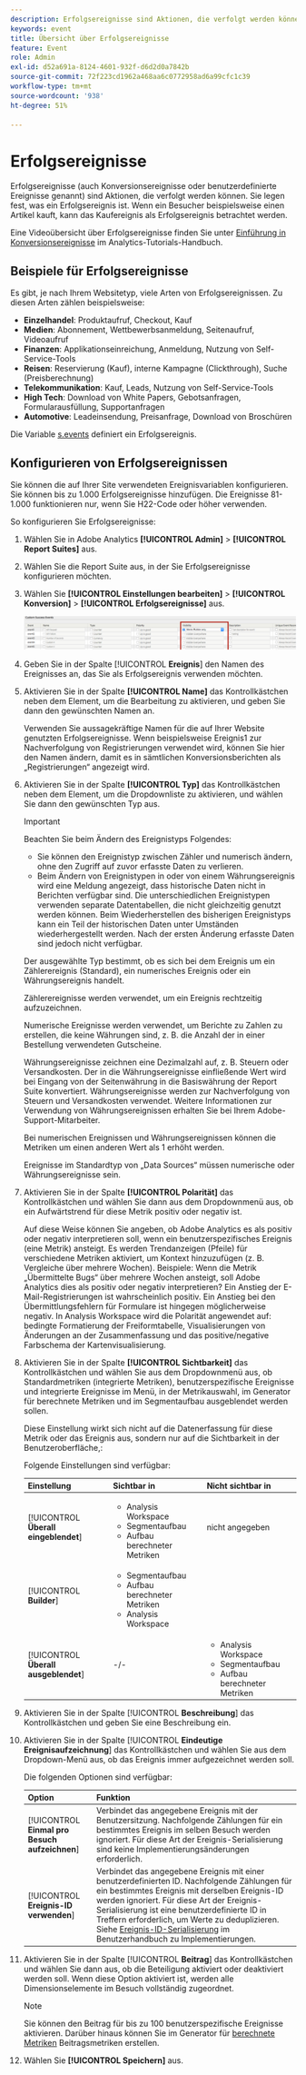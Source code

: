 ```yaml
---
description: Erfolgsereignisse sind Aktionen, die verfolgt werden können. Sie legen fest, was ein Erfolgsereignis ist. Wenn ein Besucher beispielsweise einen Artikel kauft, kann das Kaufereignis als Erfolgsereignis betrachtet werden.
keywords: event
title: Übersicht über Erfolgsereignisse
feature: Event
role: Admin
exl-id: d52a691a-8124-4601-932f-d6d2d0a7842b
source-git-commit: 72f223cd1962a468aa6c0772958ad6a99cfc1c39
workflow-type: tm+mt
source-wordcount: '938'
ht-degree: 51%

---
```


# Erfolgsereignisse

Erfolgsereignisse (auch Konversionsereignisse oder benutzerdefinierte Ereignisse genannt) sind Aktionen, die verfolgt werden können. Sie legen fest, was ein Erfolgsereignis ist. Wenn ein Besucher beispielsweise einen Artikel kauft, kann das Kaufereignis als Erfolgsereignis betrachtet werden.

Eine Videoübersicht über Erfolgsereignisse finden Sie unter [Einführung in Konversionsereignisse](https://experienceleague.adobe.com/en/docs/analytics-learn/tutorials/analysis-workspace/metrics/introduction-to-conversion-events) im Analytics-Tutorials-Handbuch.

## Beispiele für Erfolgsereignisse

Es gibt, je nach Ihrem Websitetyp, viele Arten von Erfolgsereignissen. Zu diesen Arten zählen beispielsweise:

* **Einzelhandel**: Produktaufruf, Checkout, Kauf
* **Medien**: Abonnement, Wettbewerbsanmeldung, Seitenaufruf, Videoaufruf
* **Finanzen**: Applikationseinreichung, Anmeldung, Nutzung von Self-Service-Tools
* **Reisen**: Reservierung (Kauf), interne Kampagne (Clickthrough), Suche (Preisberechnung)
* **Telekommunikation**: Kauf, Leads, Nutzung von Self-Service-Tools
* **High Tech**: Download von White Papers, Gebotsanfragen, Formularausfüllung, Supportanfragen
* **Automotive**: Leadeinsendung, Preisanfrage, Download von Broschüren

Die Variable [s.events](https://experienceleague.adobe.com/docs/analytics/implementation/vars/page-vars/events/event-serialization.html?lang=de) definiert ein Erfolgsereignis.

## Konfigurieren von Erfolgsereignissen

Sie können die auf Ihrer Site verwendeten Ereignisvariablen konfigurieren. Sie können bis zu 1.000 Erfolgsereignisse hinzufügen. Die Ereignisse 81-1.000 funktionieren nur, wenn Sie H22-Code oder höher verwenden.

So konfigurieren Sie Erfolgsereignisse:

1. Wählen Sie in Adobe Analytics **[!UICONTROL Admin]** > **[!UICONTROL Report Suites]** aus.
1. Wählen Sie die Report Suite aus, in der Sie Erfolgsereignisse konfigurieren möchten.
1. Wählen Sie **[!UICONTROL Einstellungen bearbeiten]** > **[!UICONTROL Konversion]** > **[!UICONTROL Erfolgsereignisse]** aus.

   ![Ergebnis des Schritts](/help/admin/admin/c-manage-report-suites/c-edit-report-suites/conversion-var-admin/c-success-events/assets/success_event_page.png)

1. Geben Sie in der Spalte [!UICONTROL **Ereignis**] den Namen des Ereignisses an, das Sie als Erfolgsereignis verwenden möchten.

1. Aktivieren Sie in der Spalte **[!UICONTROL Name]** das Kontrollkästchen neben dem Element, um die Bearbeitung zu aktivieren, und geben Sie dann den gewünschten Namen an.

   Verwenden Sie aussagekräftige Namen für die auf Ihrer Website genutzten Erfolgsereignisse. Wenn beispielsweise Ereignis1 zur Nachverfolgung von Registrierungen verwendet wird, können Sie hier den Namen ändern, damit es in sämtlichen Konversionsberichten als „Registrierungen“ angezeigt wird.

1. Aktivieren Sie in der Spalte **[!UICONTROL Typ]** das Kontrollkästchen neben dem Element, um die Dropdownliste zu aktivieren, und wählen Sie dann den gewünschten Typ aus.

   >[!IMPORTANT]
   >
   >Beachten Sie beim Ändern des Ereignistyps Folgendes:<ul><li>Sie können den Ereignistyp zwischen Zähler und numerisch ändern, ohne den Zugriff auf zuvor erfasste Daten zu verlieren.</li><li>Beim Ändern von Ereignistypen in oder von einem Währungsereignis wird eine Meldung angezeigt, dass historische Daten nicht in Berichten verfügbar sind. Die unterschiedlichen Ereignistypen verwenden separate Datentabellen, die nicht gleichzeitig genutzt werden können. Beim Wiederherstellen des bisherigen Ereignistyps kann ein Teil der historischen Daten unter Umständen wiederhergestellt werden. Nach der ersten Änderung erfasste Daten sind jedoch nicht verfügbar.</li></ul>

   Der ausgewählte Typ bestimmt, ob es sich bei dem Ereignis um ein Zählerereignis (Standard), ein numerisches Ereignis oder ein Währungsereignis handelt. <p>Zählerereignisse werden verwendet, um ein Ereignis rechtzeitig aufzuzeichnen.</p><p>Numerische Ereignisse werden verwendet, um Berichte zu Zahlen zu erstellen, die keine Währungen sind, z. B. die Anzahl der in einer Bestellung verwendeten Gutscheine.</p> <p>Währungsereignisse zeichnen eine Dezimalzahl auf, z. B. Steuern oder Versandkosten. Der in die Währungsereignisse einfließende Wert wird bei Eingang von der Seitenwährung in die Basiswährung der Report Suite konvertiert. Währungsereignisse werden zur Nachverfolgung von Steuern und Versandkosten verwendet. Weitere Informationen zur Verwendung von Währungsereignissen erhalten Sie bei Ihrem Adobe-Support-Mitarbeiter.<p>Bei numerischen Ereignissen und Währungsereignissen können die Metriken um einen anderen Wert als 1 erhöht werden.</p><p>Ereignisse im Standardtyp von „Data Sources“ müssen numerische oder Währungsereignisse sein.</p>

1. Aktivieren Sie in der Spalte **[!UICONTROL Polarität]** das Kontrollkästchen und wählen Sie dann aus dem Dropdownmenü aus, ob ein Aufwärtstrend für diese Metrik positiv oder negativ ist.

   Auf diese Weise können Sie angeben, ob Adobe Analytics es als positiv oder negativ interpretieren soll, wenn ein benutzerspezifisches Ereignis (eine Metrik) ansteigt. Es werden Trendanzeigen (Pfeile) für verschiedene Metriken aktiviert, um Kontext hinzuzufügen (z. B. Vergleiche über mehrere Wochen).  Beispiele: Wenn die Metrik „Übermittelte Bugs“ über mehrere Wochen ansteigt, soll Adobe Analytics dies als positiv oder negativ interpretieren? Ein Anstieg der E-Mail-Registrierungen ist wahrscheinlich positiv. Ein Anstieg bei den Übermittlungsfehlern für Formulare ist hingegen möglicherweise negativ.  In Analysis Workspace wird die Polarität angewendet auf: bedingte Formatierung der Freiformtabelle, Visualisierungen von Änderungen an der Zusammenfassung und das positive/negative Farbschema der Kartenvisualisierung.

1. Aktivieren Sie in der Spalte **[!UICONTROL Sichtbarkeit]** das Kontrollkästchen und wählen Sie aus dem Dropdownmenü aus, ob Standardmetriken (integrierte Metriken), benutzerspezifische Ereignisse und integrierte Ereignisse im Menü, in der Metrikauswahl, im Generator für berechnete Metriken und im Segmentaufbau ausgeblendet werden sollen.

   Diese Einstellung wirkt sich nicht auf die Datenerfassung für diese Metrik oder das Ereignis aus, sondern nur auf die Sichtbarkeit in der Benutzeroberfläche,:

   Folgende Einstellungen sind verfügbar:

   | Einstellung | Sichtbar in | Nicht sichtbar in |
   |---------|----------|---------|
   | [!UICONTROL **Überall eingeblendet**] | <ul><li>Analysis Workspace</li><li>Segmentaufbau</li><li>Aufbau berechneter Metriken</li></ul> | nicht angegeben |
   | [!UICONTROL **Builder**] | <ul><li>Segmentaufbau</li><li>Aufbau berechneter Metriken</li><li>Analysis Workspace</li></ul> |
   | [!UICONTROL **Überall ausgeblendet**] | -/- | <ul><li>Analysis Workspace</li><li>Segmentaufbau</li><li>Aufbau berechneter Metriken</li></ul> |

1. Aktivieren Sie in der Spalte [!UICONTROL **Beschreibung**] das Kontrollkästchen und geben Sie eine Beschreibung ein.
1. Aktivieren Sie in der Spalte [!UICONTROL **Eindeutige Ereignisaufzeichnung**] das Kontrollkästchen und wählen Sie aus dem Dropdown-Menü aus, ob das Ereignis immer aufgezeichnet werden soll.

   Die folgenden Optionen sind verfügbar:

   | Option | Funktion |
   |---------|----------|
   | [!UICONTROL **Einmal pro Besuch aufzeichnen**] | Verbindet das angegebene Ereignis mit der Benutzersitzung. Nachfolgende Zählungen für ein bestimmtes Ereignis im selben Besuch werden ignoriert. Für diese Art der Ereignis-Serialisierung sind keine Implementierungsänderungen erforderlich. |
   | [!UICONTROL **Ereignis-ID verwenden**] | Verbindet das angegebene Ereignis mit einer benutzerdefinierten ID. Nachfolgende Zählungen für ein bestimmtes Ereignis mit derselben Ereignis-ID werden ignoriert. Für diese Art der Ereignis-Serialisierung ist eine benutzerdefinierte ID in Treffern erforderlich, um Werte zu deduplizieren. Siehe [Ereignis-ID-Serialisierung](/help/implement/vars/page-vars/events/event-serialization.md) im Benutzerhandbuch zu Implementierungen. |

1. Aktivieren Sie in der Spalte [!UICONTROL **Beitrag**] das Kontrollkästchen und wählen Sie dann aus, ob die Beteiligung aktiviert oder deaktiviert werden soll. Wenn diese Option aktiviert ist, werden alle Dimensionselemente im Besuch vollständig zugeordnet.

   >[!NOTE]
   >
   >Sie können den Beitrag für bis zu 100 benutzerspezifische Ereignisse aktivieren. Darüber hinaus können Sie im Generator für [berechnete Metriken](/help/components/c-calcmetrics/c-workflow/cm-workflow/c-build-metrics/participation-metric.md) Beitragsmetriken erstellen.

1. Wählen Sie **[!UICONTROL Speichern]** aus.
